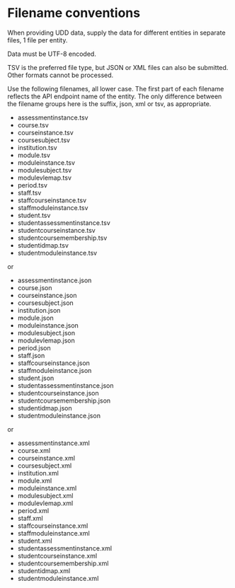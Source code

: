 # Filename conventions
When providing UDD data, supply the data for different entities in separate files, 1 file per entity.

Data must be UTF-8 encoded.

TSV is the preferred file type, but JSON or XML files can also be submitted.  Other formats cannot be processed.

Use the following filenames, all lower case.  The first part of each filename reflects the API endpoint name of the entity. The only difference between the filename groups here is the suffix, json, xml or tsv, as appropriate.


- assessmentinstance.tsv
- course.tsv
- courseinstance.tsv
- coursesubject.tsv
- institution.tsv
- module.tsv
- moduleinstance.tsv
- modulesubject.tsv
- modulevlemap.tsv
- period.tsv
- staff.tsv
- staffcourseinstance.tsv
- staffmoduleinstance.tsv
- student.tsv
- studentassessmentinstance.tsv
- studentcourseinstance.tsv
- studentcoursemembership.tsv
- studentidmap.tsv
- studentmoduleinstance.tsv

or

- assessmentinstance.json
- course.json
- courseinstance.json
- coursesubject.json
- institution.json
- module.json
- moduleinstance.json
- modulesubject.json
- modulevlemap.json
- period.json
- staff.json
- staffcourseinstance.json
- staffmoduleinstance.json
- student.json
- studentassessmentinstance.json
- studentcourseinstance.json
- studentcoursemembership.json
- studentidmap.json
- studentmoduleinstance.json

or

- assessmentinstance.xml
- course.xml
- courseinstance.xml
- coursesubject.xml
- institution.xml
- module.xml
- moduleinstance.xml
- modulesubject.xml
- modulevlemap.xml
- period.xml
- staff.xml
- staffcourseinstance.xml
- staffmoduleinstance.xml
- student.xml
- studentassessmentinstance.xml
- studentcourseinstance.xml
- studentcoursemembership.xml
- studentidmap.xml
- studentmoduleinstance.xml
